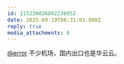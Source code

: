 ```yaml
---
id: 115230026092236952
date: 2025-09-19T08:31:01.808Z
reply: true
media_attachments: 0
---
```


<p><span class="h-card" translate="no"><a href="https://m-i.im/@error" class="u-url mention" rel="nofollow noopener" target="_blank">@<span>error</span></a></span> 不少机场，国内出口也是华云云。</p>
